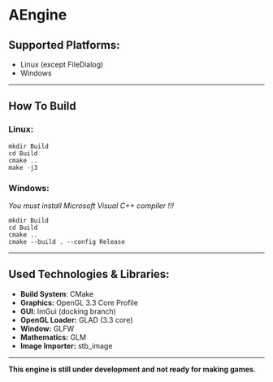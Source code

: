 # AEngine

## Supported Platforms:
- Linux (except FileDialog)
- Windows
  
---

## How To Build
### **Linux:**
    mkdir Build
    cd Build
    cmake ..
    make -j3

### **Windows:**
*You must install Microsoft Visual C++ compiler !!!*

    mkdir Build
    cd Build
    cmake ..
    cmake --build . --config Release

---

## Used Technologies & Libraries:
- **Build System**: CMake
- **Graphics:** OpenGL 3.3 Core Profile
- **GUI**: ImGui (docking branch)
- **OpenGL Loader:** GLAD (3.3 core)
- **Window:** GLFW
- **Mathematics:** GLM
- **Image Importer:** stb_image

---
**This engine is still under development and not ready for making games.**
